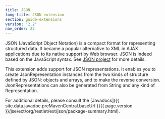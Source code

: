 ```yaml
---
title: JSON
long-title: JSON extension
section: guide-extensions
version: '2.2'
nav_order: 22
---
```

JSON (JavaScript Object Notation) is a compact format for representing
structured data. It became a popular alternative to XML in AJAX
applications due to its native support by Web browser. JSON is indeed
based on the JavaScript syntax. See [JSON
project](http://www.json.org/)
for more details.

This extension adds support for JSON representations. It enables you to
create JsonRepresentation instances from the two kinds of structure
defined by JSON: objects and arrays, and to make the reverse conversion.
JsonRepresentations can also be generated from String and any kind of
Representation.

For additional details, please consult the
[Javadocs]({{ site.data.javadoc.preMavenCentral.baseUrl }}{{ page.version }}/jse/ext/org/restlet/ext/json/package-summary.html).

